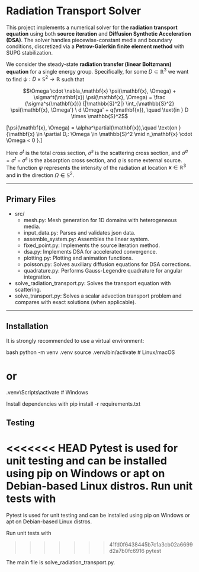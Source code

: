 <html>
<head>
  <meta charset="UTF-8">
  <title>MathJax Brackets</title>
  <script async src="https://cdn.jsdelivr.net/npm/mathjax@3/es5/tex-mml-chtml.js"></script>
</head>
<body>
  
# Radiation Transport Solver

This project implements a numerical solver for the **radiation transport equation** using both **source iteration** and **Diffusion Synthetic Acceleration (DSA)**. The solver handles piecewise-constant media and boundary conditions, discretized via a **Petrov-Galerkin finite element method** with SUPG stabilization.

We consider the steady-state **radiation transfer (linear Boltzmann) equation** for a single energy group.
Specifically, for some $D\subset \mathbb{R}^3$ we want to find $\psi : D \times \mathbb{S}^2 \rightarrow \mathbb{R}$ such that

$$\Omega \cdot \nabla_\mathbf{x} \psi(\mathbf{x}, \Omega) + \sigma^t(\mathbf{x}) \psi(\mathbf{x}, \Omega) = \frac {\sigma^s(\mathbf{x})} {|\mathbb{S}^2|} \int_{\mathbb{S}^2} \psi(\mathbf{x}, \Omega') \ d \Omega' + q(\mathbf{x}), \quad \text{in } D \times \mathbb{S}^2$$

\[\psi(\mathbf{x}, \Omega) =  \alpha^\partial(\mathbf{x}),\quad 
\text{on } \{\mathbf{x} \in \partial D,\: \Omega \in \mathbb{S}^2 \mid n_\mathbf{x} \cdot \Omega < 0 \}.\]

Here $\sigma^t$ is the total cross section, $\sigma^s$ is the scattering cross section, and $\sigma^a = \sigma^t - \sigma^s$ is the absorption cross section, and $q$ is some external source. The function $\psi$ represents the intensity of the radiation at location $\mathbf{x}\in \mathbb{R}^3$ and in the direction $\Omega\in \mathbb{S}^2$.

---

## Primary Files
- src/
  - mesh.py: Mesh generation for 1D domains with heterogeneous media.
  - input_data.py: Parses and validates json data.
  - assemble_system.py: Assembles the linear system.
  - fixed_point.py: Implements the source iteration method.
  - dsa.py: Implements DSA for accelerated convergence.
  - plotting.py: Plotting and animation functions.
  - poisson.py: Solves auxiliary diffusion equations for DSA corrections.
  - quadrature.py: Performs Gauss-Legendre quadrature for angular integration.
- solve_radiation_transport.py: Solves the transport equation with scattering.
- solve_transport.py: Solves a scalar advection transport problem and compares with exact solutions (when applicable).

---

## Installation

It is strongly recommended to use a virtual environment:

bash
python -m venv .venv
source .venv/bin/activate       # Linux/macOS
# or
.venv\Scripts\activate          # Windows

Install dependencies with
pip install -r requirements.txt


## Testing
<<<<<<< HEAD
Pytest is used for unit testing and can be installed using pip on Windows or apt on Debian-based Linux distros. Run unit tests with
=======

Pytest is used for unit testing and can be installed using pip on Windows or apt on Debian-based Linux distros.

Run unit tests with
>>>>>>> 41fd0f6438445b7c1a3cb02a6699d2a7b0fc6916
pytest

The main file is solve_radiation_transport.py.
